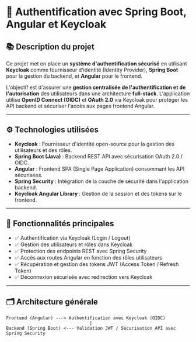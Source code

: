 # 🔐 Authentification avec Spring Boot, Angular et Keycloak

## 📚 Description du projet

Ce projet met en place un **système d'authentification sécurisé** en utilisant **Keycloak** comme fournisseur d'identité (Identity Provider), **Spring Boot** pour la gestion du backend, et **Angular** pour le frontend.

L'objectif est d'assurer une **gestion centralisée de l'authentification et de l'autorisation** des utilisateurs dans une architecture **full-stack**. L'application utilise **OpenID Connect (OIDC)** et **OAuth 2.0** via Keycloak pour protéger les API backend et sécuriser l'accès aux pages frontend Angular.

---

## ⚙️ Technologies utilisées

- **Keycloak** : Fournisseur d'identité open-source pour la gestion des utilisateurs et des rôles.
- **Spring Boot (Java)** : Backend REST API avec sécurisation OAuth 2.0 / OIDC.
- **Angular** : Frontend SPA (Single Page Application) consommant les API sécurisées.
- **Spring Security** : Intégration de la couche de sécurité dans l'application backend.
- **Keycloak Angular Library** : Gestion de la session et des tokens sur le frontend.

---

## 🚀 Fonctionnalités principales

- ✅ Authentification via Keycloak (Login / Logout)
- ✅ Gestion des utilisateurs et rôles dans Keycloak
- ✅ Protection des endpoints REST avec Spring Security
- ✅ Accès aux routes Angular en fonction des rôles utilisateurs
- ✅ Récupération et gestion des tokens JWT (Access Token / Refresh Token)
- ✅ Déconnexion sécurisée avec redirection vers Keycloak

---

## 🗂️ Architecture générale

```plaintext
Frontend (Angular) ---> Authentification avec Keycloak (OIDC)
                                |
Backend (Spring Boot) <--- Validation JWT / Sécurisation API avec Spring Security

